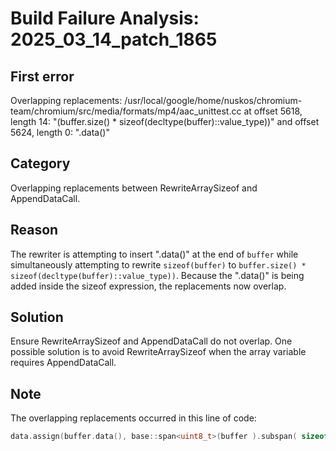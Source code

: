 # Build Failure Analysis: 2025_03_14_patch_1865

## First error

Overlapping replacements: /usr/local/google/home/nuskos/chromium-team/chromium/src/media/formats/mp4/aac_unittest.cc at offset 5618, length 14: "(buffer.size() * sizeof(decltype(buffer)::value_type))" and offset 5624, length 0: ".data()"

## Category
Overlapping replacements between RewriteArraySizeof and AppendDataCall.

## Reason
The rewriter is attempting to insert ".data()" at the end of `buffer` while simultaneously attempting to rewrite `sizeof(buffer)` to `buffer.size() * sizeof(decltype(buffer)::value_type))`. Because the ".data()" is being added inside the sizeof expression, the replacements now overlap.

## Solution
Ensure RewriteArraySizeof and AppendDataCall do not overlap. One possible solution is to avoid RewriteArraySizeof when the array variable requires AppendDataCall.

## Note
The overlapping replacements occurred in this line of code:
```c++
data.assign(buffer.data(), base::span<uint8_t>(buffer ).subspan( sizeof).data()(buffer));
```
